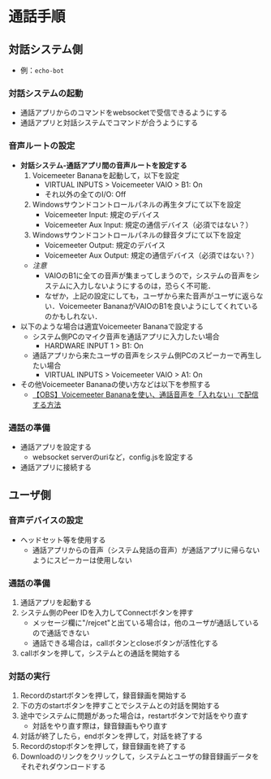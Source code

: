 # 通話手順
## 対話システム側
- 例：`echo-bot`
### 対話システムの起動
- 通話アプリからのコマンドをwebsocketで受信できるようにする
- 通話アプリと対話システムでコマンドが合うようにする
### 音声ルートの設定
- **対話システム-通話アプリ間の音声ルートを設定する**
    1. Voicemeeter Bananaを起動して，以下を設定
        - VIRTUAL INPUTS > Voicemeeter VAIO > B1: On
        - それ以外の全てのI/O: Off
    2. Windowsサウンドコントロールパネルの再生タブにて以下を設定
        - Voicemeeter Input: 規定のデバイス
        - Voicemeeter Aux Input: 規定の通信デバイス（必須ではない？）
    3. Windowsサウンドコントロールパネルの録音タブにて以下を設定
        - Voicemeeter Output: 規定のデバイス
        - Voicemeeter Aux Output: 規定の通信デバイス（必須ではない？）
    - *注意*
        - VAIOのB1に全ての音声が集まってしまうので，システムの音声をシステムに入力しないようにするのは，恐らく不可能．
        - なぜか，上記の設定にしても，ユーザから来た音声がユーザに返らない．Voicemeeter BananaがVAIOのB1を良いようにしてくれているのかもしれない．
- 以下のような場合は適宜Voicemeeter Bananaで設定する
    - システム側PCのマイク音声を通話アプリに入力したい場合
        - HARDWARE INPUT 1 > B1: On
    - 通話アプリから来たユーザの音声をシステム側PCのスピーカーで再生したい場合
        - VIRTUAL INPUTS > Voicemeeter VAIO > A1: On
- その他Voicemeeter Bananaの使い方などは以下を参照する
    - [【OBS】Voicemeeter Bananaを使い、通話音声を「入れない」で配信する方法](https://vip-jikkyo.net/voicemeeter-banana-for-obs-discord)

### 通話の準備
- 通話アプリを設定する
    - websocket serverのuriなど，config.jsを設定する
- 通話アプリに接続する

## ユーザ側
### 音声デバイスの設定
- ヘッドセット等を使用する
    - 通話アプリからの音声（システム発話の音声）が通話アプリに帰らないようにスピーカーは使用しない
### 通話の準備
1. 通話アプリを起動する
2. システム側のPeer IDを入力してConnectボタンを押す
    - メッセージ欄に"/rejcet"と出ている場合は，他のユーザが通話しているので通話できない
    - 通話できる場合は，callボタンとcloseボタンが活性化する
3. callボタンを押して，システムとの通話を開始する

### 対話の実行
1. Recordのstartボタンを押して，録音録画を開始する
2. 下の方のstartボタンを押すことでシステムとの対話を開始する
3. 途中でシステムに問題があった場合は，restartボタンで対話をやり直す
    - 対話をやり直す際は，録音録画もやり直す
4. 対話が終了したら，endボタンを押して，対話を終了する
5. Recordのstopボタンを押して，録音録画を終了する
6. Downloadのリンクをクリックして，システムとユーザの録音録画データをそれぞれダウンロードする

